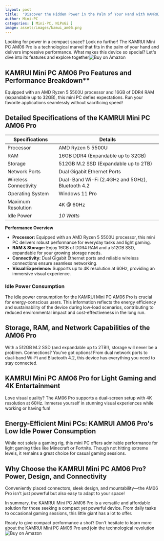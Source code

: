 ```yaml
---
layout: post
title:  "Discover the Hidden Power in the Palm of Your Hand with KAMRUI Mini PC AM06 Pro! 💻🚀"
author: Mini-PC
categories: [ Mini-PC, NiPoGi ]
image: assets/images/kamui_am06.png
---
```


Looking for power in a compact space? Look no further! The KAMRUI Mini PC AM06 Pro is a technological marvel that fits in the palm of your hand and delivers impressive performance. What makes this device so special? Let's dive into its features and explore together![Buy on Amazon](https://amzn.to/41IO9ee)

## KAMRUI Mini PC AM06 Pro Features and Performance Breakdown**
Equipped with an AMD Ryzen 5 5500U processor and 16GB of DDR4 RAM (expandable up to 32GB), this mini PC defies expectations. Run your favorite applications seamlessly without sacrificing speed!

## Detailed Specifications of the KAMRUI Mini PC AM06 Pro

| Specifications          | Details                                           |
|--------------------------|---------------------------------------------------|
| Processor                | AMD Ryzen 5 5500U                                 |
| RAM                      | 16GB DDR4 (Expandable up to 32GB)                 |
| Storage                  | 512GB M.2 SSD (Expandable up to 2TB)              |
| Network Ports            | Dual Gigabit Ethernet Ports                        |
| Wireless Connectivity    | Dual-Band Wi-Fi (2.4GHz and 5GHz), Bluetooth 4.2  |
| Operating System         | Windows 11 Pro                                    |
| Maximum Resolution       | 4K @ 60Hz                                         |
| Idle Power               | *10 Watts*      |

**Performance Overview**

- **Processor:** Equipped with an AMD Ryzen 5 5500U processor, this mini PC delivers robust performance for everyday tasks and light gaming.
- **RAM & Storage:** Enjoy 16GB of DDR4 RAM and a 512GB SSD, expandable for your growing storage needs.
- **Connectivity:** Dual Gigabit Ethernet ports and reliable wireless connections ensure seamless networking.
- **Visual Experience:** Supports up to 4K resolution at 60Hz, providing an immersive visual experience.

### Idle Power Consumption

The idle power consumption for the KAMRUI Mini PC AM06 Pro is crucial for energy-conscious users. This information reflects the energy efficiency and sustainability of the device during low-load scenarios, contributing to reduced environmental impact and cost-effectiveness in the long run.


## Storage, RAM, and Network Capabilities of the AM06 Pro
With a 512GB M.2 SSD (and expandable up to 2TB!), storage will never be a problem. Connections? You've got options! From dual network ports to dual-band Wi-Fi and Bluetooth 4.2, this device has everything you need to stay connected.

## KAMRUI Mini PC AM06 Pro for Light Gaming and 4K Entertainment
Love visual quality? The AM06 Pro supports a dual-screen setup with 4K resolution at 60Hz. Immerse yourself in stunning visual experiences while working or having fun!

## Energy-Efficient Mini PCs: KAMRUI AM06 Pro's Low Idle Power Consumption
While not solely a gaming rig, this mini PC offers admirable performance for light gaming titles like Minecraft or Fortnite. Though not hitting extreme levels, it remains a great choice for casual gaming sessions.

## Why Choose the KAMRUI Mini PC AM06 Pro? Power, Design, and Connectivity
Conveniently placed connectors, sleek design, and mountability—the AM06 Pro isn't just powerful but also easy to adapt to your space!

In summary, the KAMRUI Mini PC AM06 Pro is a versatile and affordable solution for those seeking a compact yet powerful device. From daily tasks to occasional gaming sessions, this little giant has a lot to offer.

Ready to give compact performance a shot? Don't hesitate to learn more about the KAMRUI Mini PC AM06 Pro and join the technological revolution![Buy on Amazon](https://amzn.to/41IO9ee)




